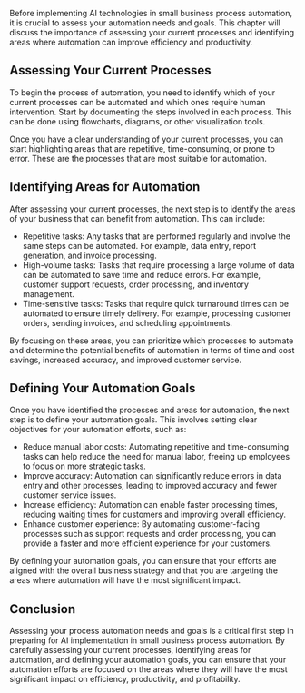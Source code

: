 
Before implementing AI technologies in small business process automation, it is crucial to assess your automation needs and goals. This chapter will discuss the importance of assessing your current processes and identifying areas where automation can improve efficiency and productivity.

Assessing Your Current Processes
--------------------------------

To begin the process of automation, you need to identify which of your current processes can be automated and which ones require human intervention. Start by documenting the steps involved in each process. This can be done using flowcharts, diagrams, or other visualization tools.

Once you have a clear understanding of your current processes, you can start highlighting areas that are repetitive, time-consuming, or prone to error. These are the processes that are most suitable for automation.

Identifying Areas for Automation
--------------------------------

After assessing your current processes, the next step is to identify the areas of your business that can benefit from automation. This can include:

* Repetitive tasks: Any tasks that are performed regularly and involve the same steps can be automated. For example, data entry, report generation, and invoice processing.
* High-volume tasks: Tasks that require processing a large volume of data can be automated to save time and reduce errors. For example, customer support requests, order processing, and inventory management.
* Time-sensitive tasks: Tasks that require quick turnaround times can be automated to ensure timely delivery. For example, processing customer orders, sending invoices, and scheduling appointments.

By focusing on these areas, you can prioritize which processes to automate and determine the potential benefits of automation in terms of time and cost savings, increased accuracy, and improved customer service.

Defining Your Automation Goals
------------------------------

Once you have identified the processes and areas for automation, the next step is to define your automation goals. This involves setting clear objectives for your automation efforts, such as:

* Reduce manual labor costs: Automating repetitive and time-consuming tasks can help reduce the need for manual labor, freeing up employees to focus on more strategic tasks.
* Improve accuracy: Automation can significantly reduce errors in data entry and other processes, leading to improved accuracy and fewer customer service issues.
* Increase efficiency: Automation can enable faster processing times, reducing waiting times for customers and improving overall efficiency.
* Enhance customer experience: By automating customer-facing processes such as support requests and order processing, you can provide a faster and more efficient experience for your customers.

By defining your automation goals, you can ensure that your efforts are aligned with the overall business strategy and that you are targeting the areas where automation will have the most significant impact.

Conclusion
----------

Assessing your process automation needs and goals is a critical first step in preparing for AI implementation in small business process automation. By carefully assessing your current processes, identifying areas for automation, and defining your automation goals, you can ensure that your automation efforts are focused on the areas where they will have the most significant impact on efficiency, productivity, and profitability.

